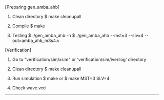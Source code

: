 
[Preparing gen_amba_ahb]

1. Clean directory
   $ make cleanupall

2. Compile
   $ make

3. Testing
   $ ./gen_amba_ahb -h
   $ ./gen_amba_ahb --mst=3 --slv=4 --out=amba_ahb_m3s4.v

[Verification]

1. Go to "verification/sim/xsim" or 'verification/sim/iverilog' directory

2. Clean directory
   $ make cleanupall

3. Run simulation
   $ make
   or
   $ make MST=3 SLV=4

4. Check wave.vcd
----------------------------------------------------------
